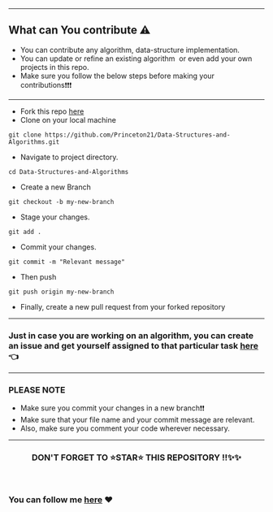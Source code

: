 
  
  
  

-----

## What can You contribute ⚠️ 
* You can contribute any algorithm, data-structure implementation.
* You can update or refine an existing algorithm  or even add your own projects in this repo.
* Make sure you follow the below steps before making your contributions❗❗❗

-----

- Fork this repo <!-- Place this tag where you want the button to render. -->
<a class="github-button" href="https://github.com/Princeton21/Data-Structures-and-Algorithms/fork" data-color-scheme="no-preference: light_high_contrast; light: light_high_contrast; dark: dark;" data-icon="octicon-repo-forked" data-size="large" data-show-count="true" aria-label="Fork Princeton21/Data-Structures-and-Algorithms on GitHub">here</a>
- Clone on your local machine

```terminal
git clone https://github.com/Princeton21/Data-Structures-and-Algorithms.git
```
- Navigate to project directory.
```terminal
cd Data-Structures-and-Algorithms
```

- Create a new Branch

```
git checkout -b my-new-branch
```
- Stage your changes. 
```
git add .
```
- Commit your changes.

```
git commit -m "Relevant message"
```
- Then push 
```
git push origin my-new-branch
```
- Finally, create a new pull request from your forked repository
----
### Just in case you are working on an algorithm, you can create an issue and get yourself assigned to that particular task [here](https://github.com/Princeton21/Data-Structures-and-Algorithms/issues/new?assignees=&labels=&template=create-an-issue.md&title=) 👈

----
### PLEASE NOTE

* Make sure you commit your changes in a new branch❗❗
* Make sure that your file name and your commit message are relevant. 
* Also, make sure you comment your code wherever necessary. 

----

<h3 align="center"> DON'T FORGET TO ⭐STAR⭐ THIS REPOSITORY !!✨✨
</h3> 


###  You can follow me [here](https://github.com/Princeton21) ❤
  
